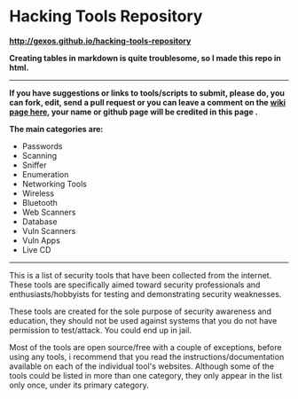Hacking Tools Repository
========================
**http://gexos.github.io/hacking-tools-repository**

**Creating tables in markdown is quite troublesome, so I made this repo in html.**
***
**If you have suggestions or links to tools/scripts to submit, please do, you can fork, edit, send a pull request or you can leave a comment on the [wiki page here][1], your name or github page will be credited in this page .**

**The main categories are:**

 - Passwords
 - Scanning
 - Sniffer
 - Enumeration
 - Networking Tools
 - Wireless
 - Bluetooth
 - Web Scanners
 - Database
 - Vuln Scanners
 - Vuln Apps
 - Live CD


----------
This is a list of security tools that have been collected from the internet. These tools are specifically aimed toward security professionals and enthusiasts/hobbyists for testing and demonstrating security weaknesses.

These tools are created for the sole purpose of security awareness and education, they should not be used against systems that you do not have permission to test/attack. You could end up in jail.

Most of the tools are open source/free with a couple of exceptions, before using any tools, i recommend that you read the instructions/documentation available on each of the individual tool's websites. Although some of the tools could be listed in more than one category, they only appear in the list only once, under its primary category. 


  [1]: https://github.com/Gexos/hacking-tools-repository/wiki
